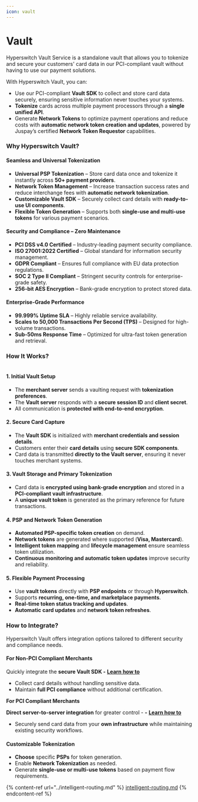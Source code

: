 ```yaml
---
icon: vault
---
```


# Vault

Hyperswitch Vault Service is a standalone vault that allows you to tokenize and secure your customers' card data in our PCI-compliant vault without having to use our payment solutions.

With Hyperswitch Vault, you can:

* Use our PCI-compliant **Vault SDK** to collect and store card data securely, ensuring sensitive information never touches your systems.
* **Tokenize** cards across multiple payment processors through a **single unified API**.
* Generate **Network Tokens** to optimize payment operations and reduce costs with **automatic network token creation and updates**, powered by Juspay’s certified **Network Token Requestor** capabilities.

### Why Hyperswitch Vault?

#### Seamless and Universal Tokenization

* **Universal PSP Tokenization** – Store card data once and tokenize it instantly across **50+ payment providers**.
* **Network Token Management** – Increase transaction success rates and reduce interchange fees with **automatic network tokenization**.
* **Customizable Vault SDK** – Securely collect card details with **ready-to-use UI components**.
* **Flexible Token Generation** – Supports both **single-use and multi-use tokens** for various payment scenarios.

#### Security and Compliance – Zero Maintenance

* **PCI DSS v4.0 Certified** – Industry-leading payment security compliance.
* **ISO 27001:2022 Certified** – Global standard for information security management.
* **GDPR Compliant** – Ensures full compliance with EU data protection regulations.
* **SOC 2 Type II Compliant** – Stringent security controls for enterprise-grade safety.
* **256-bit AES Encryption** – Bank-grade encryption to protect stored data.

#### Enterprise-Grade Performance

* **99.999% Uptime SLA** – Highly reliable service availability.
* **Scales to 50,000 Transactions Per Second (TPS)** – Designed for high-volume transactions.
* **Sub-50ms Response Time** – Optimized for ultra-fast token generation and retrieval.

### How It Works?

<figure><img src="https://lh7-rt.googleusercontent.com/docsz/AD_4nXfjHOvBRI1bfnMRf5zmWz9_yw4ieV0v5IEJUwhnBwu6iqxoI2yvHE-gfZ-du--dwemuLMv9AemXN5k0BubnmF0fqwO8gtGCyuRBT2L5DQW5DiFYgZmZpEEgSVXHJW1hTjqZJf4S?key=wWT-6TmmgS7GMTZGEfcB38Ke" alt=""><figcaption></figcaption></figure>

#### 1. Initial Vault Setup

* The **merchant server** sends a vaulting request with **tokenization preferences**.
* The **Vault server** responds with a **secure session ID** and **client secret**.
* All communication is **protected with end-to-end encryption**.

#### 2. Secure Card Capture

* The **Vault SDK** is initialized with **merchant credentials and session details**.
* Customers enter their **card details** using **secure SDK components**.
* Card data is transmitted **directly to the Vault server**, ensuring it never touches merchant systems.

#### 3. Vault Storage and Primary Tokenization

* Card data is **encrypted using bank-grade encryption** and stored in a **PCI-compliant vault infrastructure**.
* A **unique vault token** is generated as the primary reference for future transactions.

#### 4. PSP and Network Token Generation

* **Automated PSP-specific token creation** on demand.
* **Network tokens** are generated where supported (**Visa, Mastercard**).
* **Intelligent token mapping** and **lifecycle management** ensure seamless token utilization.
* **Continuous monitoring and automatic token updates** improve security and reliability.

#### 5. Flexible Payment Processing

* Use **vault tokens** directly with **PSP endpoints** or through **Hyperswitch**.
* Supports **recurring, one-time, and marketplace payments**.
* **Real-time token status tracking and updates**.
* **Automatic card updates** and **network token refreshes**.

### How to Integrate?

Hyperswitch Vault offers integration options tailored to different security and compliance needs.

#### **For Non-PCI Compliant Merchants**

Quickly integrate the **secure Vault SDK -** [**Learn how to**](vault-sdk-integration.md)

* Collect card details without handling sensitive data.
* Maintain **full PCI compliance** without additional certification.

**For PCI Compliant Merchants**

**Direct server-to-server integration** for greater control - **-** [**Learn how to**](server-to-server-vault-tokenization.md)

* Securely send card data from your **own infrastructure** while maintaining existing security workflows.

#### Customizable Tokenization

* **Choose** specific **PSPs** for token generation.
* Enable **Network Tokenization** as needed.
* Generate **single-use or multi-use tokens** based on payment flow requirements.

{% content-ref url="../intelligent-routing.md" %}
[intelligent-routing.md](../intelligent-routing.md)
{% endcontent-ref %}
